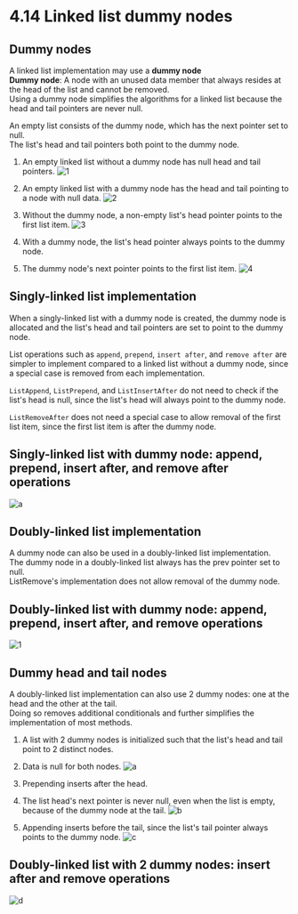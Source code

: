 # 4.14 Linked list dummy nodes

## Dummy nodes
A linked list implementation may use a **dummy node**   
**Dummy node**: A node with an unused data member that always resides at the head of the list and cannot be removed.   
Using a dummy node simplifies the algorithms for a linked list because the head and tail pointers are never null.   

An empty list consists of the dummy node, which has the next pointer set to null.   
The list's head and tail pointers both point to the dummy node.

1. An empty linked list without a dummy node has null head and tail pointers.
![1](https://github.com/ijaejun1025/CIS223-Algorithms/assets/154036705/13f4214b-7d33-4b2f-9076-8098d27afedd)

2. An empty linked list with a dummy node has the head and tail pointing to a node with null data.
![2](https://github.com/ijaejun1025/CIS223-Algorithms/assets/154036705/d278e984-26ec-4e59-bf61-058ee90ac1f9)

3. Without the dummy node, a non-empty list's head pointer points to the first list item.
![3](https://github.com/ijaejun1025/CIS223-Algorithms/assets/154036705/a6981c52-c84d-4126-8155-cd5ea80def62)

4. With a dummy node, the list's head pointer always points to the dummy node.
5. The dummy node's next pointer points to the first list item.
![4](https://github.com/ijaejun1025/CIS223-Algorithms/assets/154036705/295f987b-8ed2-4f15-868c-f7f86aac2b5a)

## Singly-linked list implementation
When a singly-linked list with a dummy node is created, the dummy node is allocated and the list's head and tail pointers are set to point to the dummy node.   

List operations such as ``append``, ``prepend``, ``insert after``, and ``remove after`` are simpler to implement compared to a linked list without a dummy node, since a special case is removed from each implementation.    

``ListAppend``, ``ListPrepend``, and ``ListInsertAfter`` do not need to check if the list's head is null, since the list's head will always point to the dummy node.   

``ListRemoveAfter`` does not need a special case to allow removal of the first list item, since the first list item is after the dummy node.   

## Singly-linked list with dummy node: append, prepend, insert after, and remove after operations
![a](https://github.com/ijaejun1025/CIS223-Algorithms/assets/154036705/78d95749-4eb1-43b3-be80-e1ac8d56c80d)

## Doubly-linked list implementation
A dummy node can also be used in a doubly-linked list implementation.   
The dummy node in a doubly-linked list always has the prev pointer set to null.   
ListRemove's implementation does not allow removal of the dummy node.

## Doubly-linked list with dummy node: append, prepend, insert after, and remove operations
![1](https://github.com/ijaejun1025/CIS223-Algorithms/assets/154036705/fd2de3c7-b41f-4722-9624-0193b07af612)

## Dummy head and tail nodes
A doubly-linked list implementation can also use 2 dummy nodes: one at the head and the other at the tail.   
Doing so removes additional conditionals and further simplifies the implementation of most methods.   

1. A list with 2 dummy nodes is initialized such that the list's head and tail point to 2 distinct nodes.
2. Data is null for both nodes.
![a](https://github.com/ijaejun1025/CIS223-Algorithms/assets/154036705/b42f481d-ea74-4bbe-9eb4-0a7ab80a48b5)

3. Prepending inserts after the head.
4. The list head's next pointer is never null, even when the list is empty, because of the dummy node at the tail.
![b](https://github.com/ijaejun1025/CIS223-Algorithms/assets/154036705/e6635678-acd5-4ac7-9374-d8ec4401d592)

5. Appending inserts before the tail, since the list's tail pointer always points to the dummy node.
![c](https://github.com/ijaejun1025/CIS223-Algorithms/assets/154036705/f4643c40-4dfc-4a73-a117-f114a5d92b30)

## Doubly-linked list with 2 dummy nodes: insert after and remove operations
![d](https://github.com/ijaejun1025/CIS223-Algorithms/assets/154036705/50af3115-ee0a-486a-b37e-00f51c0ef3b3)

